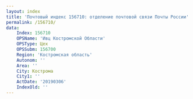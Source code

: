 ```yaml
---
layout: index
title: 'Почтовый индекс 156710: отделение почтовой связи Почты России'
permalink: /156710/
data:
    Index: 156710
    OPSName: 'Ивц Костромской Области'
    OPSType: Цех
    OPSSubm: 156700
    Region: 'Костромская область'
    Autonom: ''
    Area: ''
    City: Кострома
    City1: ''
    ActDate: '20190306'
    IndexOld: ''
---
```

